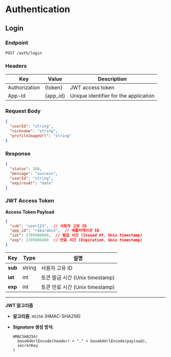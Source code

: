 # Authentication

## Login

### Endpoint

```http
POST /auth/login
```

### Headers

| Key           | Value     | Description                           |
| ------------- | --------- | ------------------------------------- |
| Authorization | {token}   | JWT access token                      |
| App-Id        | {app\_id} | Unique identifier for the application |

### Request Body

```json
{
  "userId": "string",
  "nickname": "string",
  "profileImageUrl": "string"
}
```

### Response

```json
{
  "status": 200,
  "message": "success",
  "userId": "string",
  "expiresAt": "date"
}
```



### **JWT Access Token**&#x20;

**Access Token Payload**

```json
{
  "sub": "user123",  // 사용자 고유 ID
  "app_id": "rakuraku3",  // 애플리케이션 ID
  "iat": 1705080000,  // 발급 시간 (Issued At, Unix timestamp)
  "exp": 1705086400  // 만료 시간 (Expiration, Unix timestamp)
}
```

| **Key** | **Type** | **설명**                    |
| ------- | -------- | ------------------------- |
| **sub** | string   | 사용자 고유 ID                 |
| **iat** | int      | 토큰 발급 시간 (Unix timestamp) |
| **exp** | int      | 토큰 만료 시간 (Unix timestamp) |

***

**JWT 알고리즘**

* **알고리즘**: `HS256` (HMAC-SHA256)
*   **Signature 생성 방식**:

    ```
    HMACSHA256(
      base64UrlEncode(header) + "." + base64UrlEncode(payload), 
      secretKey
    )
    ```
